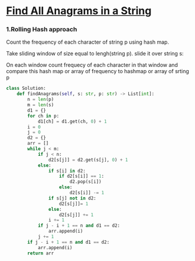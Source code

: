 # [Find All Anagrams in a String]()

### 1.Rolling Hash approach

Count the frequency of each character of string p using hash map.

Take sliding window of size equal to lengh(string p). slide it over string s:

On each window count frequecy of each character in that window and compare this hash map or array of frequency to hashmap or array of srting p

```py
class Solution:
    def findAnagrams(self, s: str, p: str) -> List[int]:
        n = len(p)
        m = len(s)
        d1 = {}
        for ch in p:
            d1[ch] = d1.get(ch, 0) + 1
        i = 0
        j = 0
        d2 = {}
        arr = []
        while j < m:
            if j < n:
                d2[s[j]] = d2.get(s[j], 0) + 1
            else:
                if s[i] in d2:
                    if d2[s[i]] == 1:
                        d2.pop(s[i])
                    else:
                        d2[s[i]] -= 1
                if s[j] not in d2:
                    d2[s[j]]= 1
                else:
                    d2[s[j]] += 1
                i += 1
            if j - i + 1 == n and d1 == d2:
                arr.append(i) 
            j += 1
        if j - i + 1 == n and d1 == d2:
            arr.append(i)
        return arr
```
